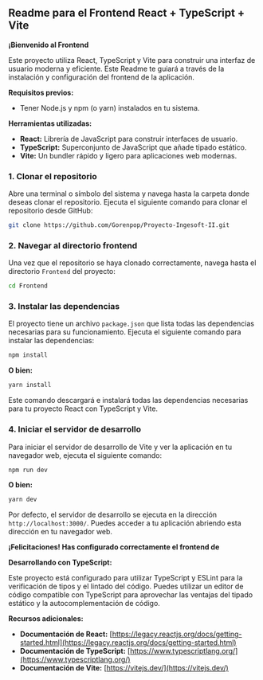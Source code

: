 ## Readme para el Frontend React + TypeScript + Vite

**¡Bienvenido al Frontend**

Este proyecto utiliza React, TypeScript y Vite para construir una interfaz de usuario moderna y eficiente. Este Readme te guiará a través de la instalación y configuración del frontend de la aplicación.

**Requisitos previos:**

* Tener Node.js y npm (o yarn) instalados en tu sistema.

**Herramientas utilizadas:**

* **React:** Librería de JavaScript para construir interfaces de usuario.
* **TypeScript:** Superconjunto de JavaScript que añade tipado estático.
* **Vite:** Un bundler rápido y ligero para aplicaciones web modernas.

### 1. Clonar el repositorio

Abre una terminal o símbolo del sistema y navega hasta la carpeta donde deseas clonar el repositorio. Ejecuta el siguiente comando para clonar el repositorio desde GitHub:

```bash
git clone https://github.com/Gorenpop/Proyecto-Ingesoft-II.git
```

### 2. Navegar al directorio frontend

Una vez que el repositorio se haya clonado correctamente, navega hasta el directorio `Frontend` del proyecto:

```bash
cd Frontend
```

### 3. Instalar las dependencias

El proyecto tiene un archivo `package.json` que lista todas las dependencias necesarias para su funcionamiento.  Ejecuta el siguiente comando para instalar las dependencias:

```bash
npm install
```

**O bien:**

```bash
yarn install
```

Este comando descargará e instalará todas las dependencias necesarias para tu proyecto React con TypeScript y Vite.

### 4. Iniciar el servidor de desarrollo

Para iniciar el servidor de desarrollo de Vite y ver la aplicación en tu navegador web, ejecuta el siguiente comando:

```bash
npm run dev
```

**O bien:**

```bash
yarn dev
```

Por defecto, el servidor de desarrollo se ejecuta en la dirección `http://localhost:3000/`. Puedes acceder a tu aplicación abriendo esta dirección en tu navegador web.

**¡Felicitaciones! Has configurado correctamente el frontend de**

**Desarrollando con TypeScript:**

Este proyecto está configurado para utilizar TypeScript y ESLint para la verificación de tipos y el lintado del código. Puedes utilizar un editor de código compatible con TypeScript para aprovechar las ventajas del tipado estático y la autocomplementación de código.

**Recursos adicionales:**

* **Documentación de React:** [https://legacy.reactjs.org/docs/getting-started.html](https://legacy.reactjs.org/docs/getting-started.html)
* **Documentación de TypeScript:** [https://www.typescriptlang.org/](https://www.typescriptlang.org/)
* **Documentación de Vite:** [https://vitejs.dev/](https://vitejs.dev/)
